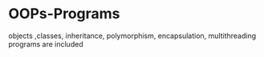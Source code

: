 # OOPs-Programs
objects ,classes, inheritance, polymorphism, encapsulation, multithreading programs are included  
